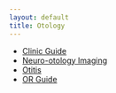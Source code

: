 ```yaml
---
layout: default
title: Otology
---
```

<ul>
      <li><a href="clinic-guide.html">Clinic Guide</a></li>
      <li><a href="neuro-otology-imaging.html">Neuro-otology Imaging</a></li>
      <li><a href="otitis.html">Otitis</a></li>
      <li><a href="or-guide.html">OR Guide</a></li>
    </ul>
